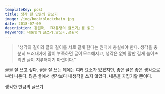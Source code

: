 ```yaml
---
templateKey: post
title: 생각 한 만큼의 글쓰기
image: /img/book/blockchain.jpg
date: 2018-07-09
description: 강원국, 『대통령의 글쓰기』를 읽고
keywords: 대통령의 글쓰기,글쓰기,강원국
---
```

> "생각의 길이와 글의 길이를 서로 같게 한다는 원칙에 충실해야 한다. 생각을 충분히 드러내기에 말이 부족하면 글이 모호해지고, 생각은 없이 말만 길게 늘어뜨리면 글이 지루해지기 마련이다."

글을 잘 쓰고 싶다. 글을 잘 쓰는 데에는 여러 요소가 있겠지만, 좋은 글은 좋은 생각으로부터 나온다. 많은 글에서 생각보다 내생각을 쓰지 않았다. 내용을 짜집기할 뿐이다.

생각한 만큼의 글쓰기
